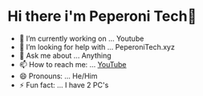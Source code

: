 # Hi there i'm Peperoni Tech👋


- 🔭 I’m currently working on ... Youtube
- 🤔 I’m looking for help with ... PeperoniTech.xyz
- 💬 Ask me about ... Anything
- 📫 How to reach me: ... [YouTube](https://www.youtube.com/channel/UCLcfisMFGKngwMkAjtLs6ug) 
- 😄 Pronouns: ... He/Him
- ⚡ Fun fact: ... I have 2 PC's
